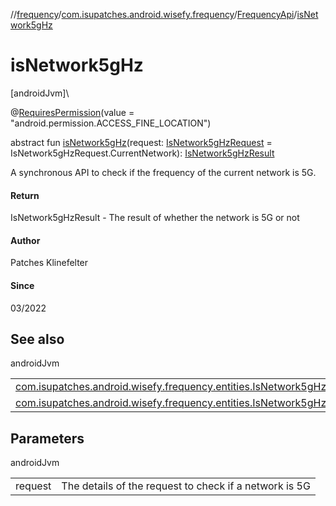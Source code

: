 //[frequency](../../../index.md)/[com.isupatches.android.wisefy.frequency](../index.md)/[FrequencyApi](index.md)/[isNetwork5gHz](is-network5g-hz.md)

# isNetwork5gHz

[androidJvm]\

@[RequiresPermission](https://developer.android.com/reference/kotlin/androidx/annotation/RequiresPermission.html)(value = &quot;android.permission.ACCESS_FINE_LOCATION&quot;)

abstract fun [isNetwork5gHz](is-network5g-hz.md)(request: [IsNetwork5gHzRequest](../../com.isupatches.android.wisefy.frequency.entities/-is-network5g-hz-request/index.md) = IsNetwork5gHzRequest.CurrentNetwork): [IsNetwork5gHzResult](../../com.isupatches.android.wisefy.frequency.entities/-is-network5g-hz-result/index.md)

A synchronous API to check if the frequency of the current network is 5G.

#### Return

IsNetwork5gHzResult - The result of whether the network is 5G or not

#### Author

Patches Klinefelter

#### Since

03/2022

## See also

androidJvm

| | |
|---|---|
| [com.isupatches.android.wisefy.frequency.entities.IsNetwork5gHzRequest](../../com.isupatches.android.wisefy.frequency.entities/-is-network5g-hz-request/index.md) |  |
| [com.isupatches.android.wisefy.frequency.entities.IsNetwork5gHzResult](../../com.isupatches.android.wisefy.frequency.entities/-is-network5g-hz-result/index.md) |  |

## Parameters

androidJvm

| | |
|---|---|
| request | The details of the request to check if a network is 5G |
